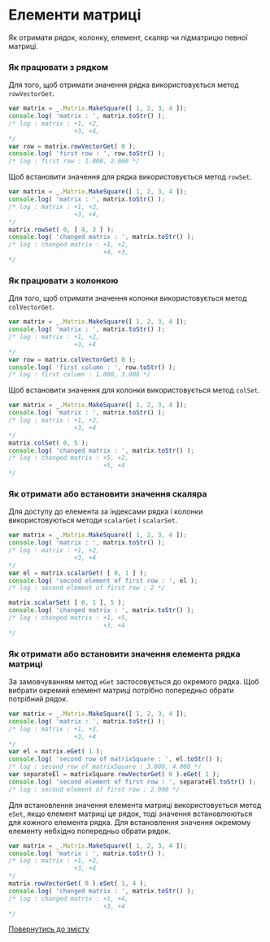 # Елементи матриці

Як отримати рядок, колонку, елемент, скаляр чи підматрицю певної матриці.

### Як працювати з рядком

Для того, щоб отримати значення рядка використовується метод `rowVectorGet`.

```js
var matrix = _.Matrix.MakeSquare([ 1, 2, 3, 4 ]);
console.log( 'matrix : ', matrix.toStr() );
/* log : matrix : +1, +2,
                  +3, +4,
*/
var row = matrix.rowVectorGet( 0 );
console.log( 'first row : ', row.toStr() );
/* log : first row : 1.000, 2.000 */
```

Щоб встановити значення для рядка використовується метод `rowSet`.

```js
var matrix = _.Matrix.MakeSquare([ 1, 2, 3, 4 ]);
console.log( 'matrix : ', matrix.toStr() );
/* log : matrix : +1, +2,
                  +3, +4,
*/
matrix.rowSet( 0, [ 4, 3 ] );
console.log( 'changed matrix : ', matrix.toStr() );
/* log : changed matrix : +1, +2,
                          +4, +3,
*/
```

### Як працювати з колонкою

Для того, щоб отримати значення колонки використовується метод `colVectorGet`.

```js
var matrix = _.Matrix.MakeSquare([ 1, 2, 3, 4 ]);
console.log( 'matrix : ', matrix.toStr() );
/* log : matrix : +1, +2,
                  +3, +4
*/
var row = matrix.colVectorGet( 0 );
console.log( 'first column : ', row.toStr() );
/* log : first column : 1.000, 3.000 */
```

Щоб встановити значення для колонки використовується метод `colSet`.

```js
var matrix = _.Matrix.MakeSquare([ 1, 2, 3, 4 ]);
console.log( 'matrix : ', matrix.toStr() );
/* log : matrix : +1, +2,
                  +3, +4
*/
matrix.colSet( 0, 5 );
console.log( 'changed matrix : ', matrix.toStr() );
/* log : changed matrix : +5, +2,
                          +5, +4
*/
```

### Як отримати або встановити значення скаляра

Для доступу до елемента за індексами рядка і колонки використовуються методи `scalarGet` i `scalarSet`.

```js
var matrix = _.Matrix.MakeSquare([ 1, 2, 3, 4 ]);
console.log( 'matrix : ', matrix.toStr() );
/* log : matrix : +1, +2,
                  +3, +4
*/
var el = matrix.scalarGet( [ 0, 1 ] );
console.log( 'second element of first row : ', el );
/* log : second element of first row : 2 */

matrix.scalarSet( [ 0, 1 ], 5 );
console.log( 'changed matrix : ', matrix.toStr() );
/* log : changed matrix : +1, +5,
                          +3, +4
*/
```

### Як отримати або встановити значення елемента рядка матриці

За замовчуванням метод `eGet` застосовується до окремого рядка. Щоб вибрати окремий елемент матриці потрібно попередньо обрати потрібний рядок.

```js
var matrix = _.Matrix.MakeSquare([ 1, 2, 3, 4 ]);
console.log( 'matrix : ', matrix.toStr() );
/* log : matrix : +1, +2,
                  +3, +4
*/
var el = matrix.eGet( 1 );
console.log( 'second row of matrixSquare : ', el.toStr() );
/* log : second row of matrixSquare : 3.000, 4.000 */
var separateEl = matrixSquare.rowVectorGet( 0 ).eGet( 1 );
console.log( 'second element of first row : ', separateEl.toStr() );
/* log : second element of first row : 2.000 */
```

Для встановлення значення елемента матриці використовується метод `eSet`, якщо елемент матриці це рядок, тоді значення встановлюються для кожного елемента рядка. Для встановлення значення окремому елементу небхідно попередньо обрати рядок.

```js
var matrix = _.Matrix.MakeSquare([ 1, 2, 3, 4 ]);
console.log( 'matrix : ', matrix.toStr() );
/* log : matrix : +1, +2,
                  +3, +4
*/
matrix.rowVectorGet( 0 ).eSet( 1, 4 );
console.log( 'changed matrix : ', matrix.toStr() );
/* log : changed matrix : +1, +4,
                          +3, +4
*/
```

[Повернутись до змісту](../README.md#Туторіали)
